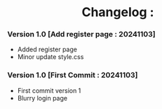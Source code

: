 <h1 align="center">Changelog :</h1>

### Version 1.0 [Add register page : 20241103]

- Added register page
- Minor update style.css

### Version 1.0 [First Commit : 20241103]

- First commit version 1
- Blurry login page

